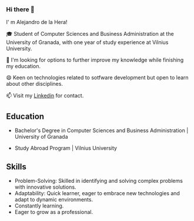 ### Hi there 👋

I' m Alejandro de la Hera!

🎓 Student of Computer Sciences and Business Administration at the University of Granada, with one year of study experience at Vilnius University. 

🌱 I'm looking for options to further improve my knowledge while finishing my education.

😄 Keen on technologies related to sotfware development but open to learn about other disciplines.

📫 Visit my [Linkedin](https://www.linkedin.com/in/alejandro-de-la-hera-luis-bb1609252/) for contact.

## Education

- Bachelor's Degree in Computer Sciences and Business Administration | University of Granada

- Study Abroad Program | Vilnius University

## Skills

- Problem-Solving: Skilled in identifying and solving complex problems with innovative solutions.
- Adaptability: Quick learner, eager to embrace new technologies and adapt to dynamic environments.
- Constantly learning.
- Eager to grow as a professional.
